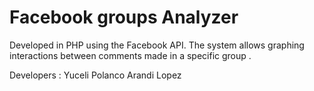 Facebook groups Analyzer
=============================

Developed in PHP using the Facebook API.
The system allows graphing interactions between comments made in a specific group .

Developers : 
Yuceli Polanco
Arandi Lopez

